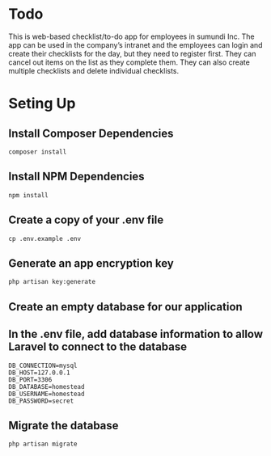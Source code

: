 # Todo
This is web-based checklist/to-do app for employees in sumundi Inc. The app can be used in the company’s intranet and the employees can login and create their checklists for the day, but they need to register first. They can cancel out items on the list as they complete them. They can also create multiple checklists and delete individual checklists. 

# Seting Up

## Install Composer Dependencies
`composer install`

## Install NPM Dependencies
`npm install`

## Create a copy of your .env file
`cp .env.example .env`

## Generate an app encryption key
`php artisan key:generate`

## Create an empty database for our application

## In the .env file, add database information to allow Laravel to connect to the database
`DB_CONNECTION=mysql`<br>
`DB_HOST=127.0.0.1`<br>
`DB_PORT=3306`<br>
`DB_DATABASE=homestead`<br>
`DB_USERNAME=homestead`<br>
`DB_PASSWORD=secret`<br>

## Migrate the database
`php artisan migrate`
